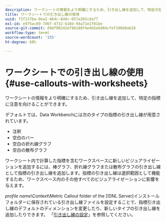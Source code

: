 ```yaml
---
description: ワークシートの情報をより明確にするため、引き出し線を追加して、特定の指標に注意を向けることができます。
title: ワークシートでの引き出し線の使用
uuid: f2f137ba-0ea2-464c-8d4c-057a265cdaf7
exl-id: e975ac89-7d6f-4732-b10d-94a71e1f01be
source-git-commit: d9df90242ef96188f4e4b5e6d04cfef196b0a628
workflow-type: tm+mt
source-wordcount: '155'
ht-degree: 68%

---
```


# ワークシートでの引き出し線の使用{#use-callouts-with-worksheets}

ワークシートの情報をより明確にするため、引き出し線を追加して、特定の指標に注意を向けることができます。

デフォルトでは、Data Workbenchには次のタイプの指標の引き出し線が用意されています。

* 注釈
* 空白のバー
* 空白の折れ線グラフ
* 空白の散布グラフ

ワークシート内で計算した指標を含むワークスペースに新しいビジュアライゼーションを追加するには、棒グラフ、折れ線グラフまたは散布グラフの引き出し線として指標の引き出し線を追加します。指標の引き出し線は選択範囲として機能するため、ワークスペース内のその他すべてのビジュアライゼーションに影響を与えます。

*profile name*\Context\Metric Callout folder of the [!DNL Server]インストールフォルダーに保存されている引き出し線ファイルを設定することで、指標引き出し線のデフォルトのディメンションを変更したり、新しいタイプの引き出し線を追加したりできます。 「[引き出し線の設定](../../../../home/c-get-started/c-intf-anlys-ftrs/c-config-callouts.md#concept-f6e91e172f5e4c009245c9c549beb76a)」を参照してください。
